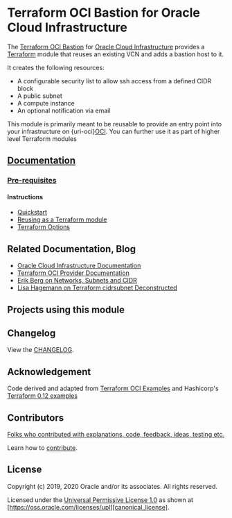 # Terraform OCI Bastion for Oracle Cloud Infrastructure

[changelog]: https://github.com/oracle-terraform-modules/terraform-oci-bastion/blob/master/CHANGELOG.adoc
[contributing]: https://github.com/oracle-terraform-modules/terraform-oci-bastion/blob/master/CONTRIBUTING.adoc
[contributors]: https://github.com/oracle-terraform-modules/terraform-oci-bastion/blob/master/CONTRIBUTORS.adoc
[docs]: https://github.com/oracle-terraform-modules/terraform-oci-bastion/tree/master/docs

[license]: https://github.com/oracle-terraform-modules/terraform-oci-bastion/blob/master/LICENSE
[canonical_license]: https://oss.oracle.com/licenses/upl/

[oci]: https://cloud.oracle.com/cloud-infrastructure
[oci_documentation]: https://docs.cloud.oracle.com/iaas/Content/home.htm

[oracle]: https://www.oracle.com
[prerequisites]: https://github.com/oracle-terraform-modules/terraform-oci-bastion/blob/master/docs/prerequisites.adoc

[quickstart]: https://github.com/oracle-terraform-modules/terraform-oci-bastion/blob/master/docs/quickstart.adoc
[repo]: https://github.com/oracle/terraform-oci-bastion
[reuse]: https://github.com/oracle/terraform-oci-bastion/examples/db
[subnets]: https://erikberg.com/notes/networks.html
[terraform]: https://www.terraform.io
[terraform_cidr_subnet]: http://blog.itsjustcode.net/blog/2017/11/18/terraform-cidrsubnet-deconstructed/
[terraform_hashircorp_examples]: https://github.com/hashicorp/terraform-guides/tree/master/infrastructure-as-code/terraform-0.12-examples
[terraform_oci]: https://www.terraform.io/docs/providers/oci/index.html
[terraform_options]: https://github.com/oracle-terraform-modules/terraform-oci-bastion/blob/master/docs/terraformoptions.adoc
[terraform_oci_examples]: https://github.com/terraform-providers/terraform-provider-oci/tree/master/examples
[terraform_oci_oke]: https://github.com/oracle-terraform-modules/terraform-oci-oke

The [Terraform OCI Bastion][repo] for [Oracle Cloud Infrastructure][OCI] provides a [Terraform][terraform] module that reuses an existing VCN and adds a bastion host to it.

It creates the following resources:

* A configurable security list to allow ssh access from a defined CIDR block
* A public subnet
* A compute instance
* An optional notification via email

This module is primarily meant to be reusable to provide an entry point into your infrastructure on {uri-oci}[OCI].
You can further use it as part of higher level Terraform modules

## [Documentation][docs]

### [Pre-requisites][prerequisites]

#### Instructions
- [Quickstart][quickstart]
- [Reusing as a Terraform module][reuse]
- [Terraform Options][terraform_options]

## Related Documentation, Blog
- [Oracle Cloud Infrastructure Documentation][oci_documentation]
- [Terraform OCI Provider Documentation][terraform_oci]
- [Erik Berg on Networks, Subnets and CIDR][subnets]
- [Lisa Hagemann on Terraform cidrsubnet Deconstructed][terraform_cidr_subnet]

## Projects using this module

## Changelog

View the [CHANGELOG][changelog].

## Acknowledgement

Code derived and adapted from [Terraform OCI Examples][terraform_oci_examples] and Hashicorp's [Terraform 0.12 examples][terraform_oci_examples]

## Contributors

[Folks who contributed with explanations, code, feedback, ideas, testing etc.][contributors]

Learn how to [contribute][contributing].

## License

Copyright (c) 2019, 2020 Oracle and/or its associates. All rights reserved.

Licensed under the [Universal Permissive License 1.0][license] as shown at 
[https://oss.oracle.com/licenses/upl][canonical_license].

